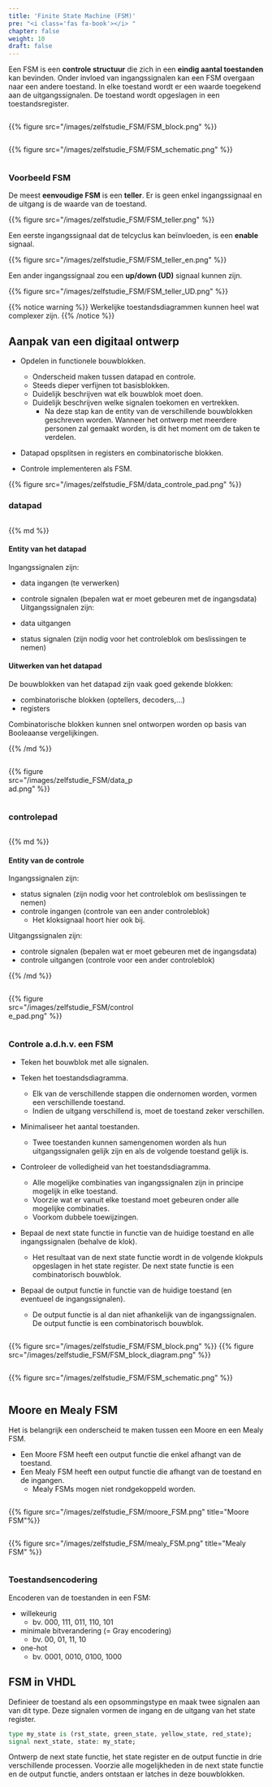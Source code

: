 ```yaml
---
title: 'Finite State Machine (FSM)'
pre: "<i class='fas fa-book'></i> "
chapter: false
weight: 10
draft: false
---
```


Een FSM is een **controle structuur** die zich in een **eindig aantal toestanden** kan bevinden. Onder invloed van ingangssignalen kan een FSM overgaan naar een andere toestand. In elke toestand wordt er een waarde toegekend aan de uitgangssignalen. De toestand wordt opgeslagen in een toestandsregister.

<div class="multicolumn">
    <div class="column">

{{% figure src="/images/zelfstudie_FSM/FSM_block.png" %}}

</div>
<div class="column">

{{% figure src="/images/zelfstudie_FSM/FSM_schematic.png" %}}

</div>
</div>

### Voorbeeld FSM

De meest **eenvoudige FSM** is een **teller**. Er is geen enkel ingangssignaal en de uitgang is de waarde van de toestand.

{{% figure src="/images/zelfstudie_FSM/FSM_teller.png" %}}

Een eerste ingangssignaal dat de telcyclus kan beïnvloeden, is een **enable** signaal.

{{% figure src="/images/zelfstudie_FSM/FSM_teller_en.png" %}}

Een ander ingangssignaal zou een **up/down (UD)** signaal kunnen zijn.

{{% figure src="/images/zelfstudie_FSM/FSM_teller_UD.png" %}}

{{% notice warning %}}
Werkelijke toestandsdiagrammen kunnen heel wat complexer zijn.
{{% /notice %}}

## Aanpak van een digitaal ontwerp

* Opdelen in functionele bouwblokken.

    * Onderscheid maken tussen datapad en controle.
    * Steeds dieper verfijnen tot basisblokken.
    * Duidelijk beschrijven wat elk bouwblok moet doen.
    * Duidelijk beschrijven welke signalen toekomen en  vertrekken.
        * Na deze stap kan de entity van de verschillende bouwblokken geschreven worden. Wanneer het ontwerp met meerdere personen zal gemaakt worden, is dit het moment om de taken te verdelen.

* Datapad opsplitsen in registers en combinatorische blokken.
* Controle implementeren als FSM.

{{% figure src="/images/zelfstudie_FSM/data_controle_pad.png" %}}


### datapad

<div class="multicolumn">
    <div class="column">


{{% md %}}

#### Entity van het datapad

Ingangssignalen zijn:

* data ingangen (te verwerken)
* controle signalen (bepalen wat er moet gebeuren met de ingangsdata)
Uitgangssignalen zijn:

* data uitgangen
* status signalen (zijn nodig voor het controleblok om beslissingen te nemen)

#### Uitwerken van het datapad

De bouwblokken van het datapad zijn vaak goed gekende blokken:

* combinatorische blokken (optellers, decoders,...)
* registers

Combinatorische blokken kunnen snel ontworpen worden op basis van Booleaanse vergelijkingen.


{{% /md %}}

</div>
<div class="column" style="width:50%">

{{% figure src="/images/zelfstudie_FSM/data_pad.png" %}}


</div>
</div>

### controlepad

<div class="multicolumn">
    <div class="column">


{{% md %}}

#### Entity van de controle


Ingangssignalen zijn:

* status signalen (zijn nodig voor het controleblok om beslissingen te
nemen)
* controle ingangen (controle van een ander controleblok)
    * Het kloksignaal hoort hier ook bij.

Uitgangssignalen zijn:

* controle signalen (bepalen wat er moet gebeuren met de ingangsdata)
* controle uitgangen (controle voor een ander controleblok)


{{% /md %}}

</div>
<div class="column" style="width:50%">

{{% figure src="/images/zelfstudie_FSM/controle_pad.png" %}}


</div>
</div>

### Controle a.d.h.v. een FSM

* Teken het bouwblok met alle signalen.
* Teken het toestandsdiagramma.
    * Elk van de verschillende stappen die ondernomen worden, vormen een verschillende toestand.
    * Indien de uitgang verschillend is, moet de toestand zeker verschillen.

* Minimaliseer het aantal toestanden.
    * Twee toestanden kunnen samengenomen worden als hun uitgangssignalen gelijk zijn en als de volgende toestand gelijk is.

* Controleer de volledigheid van het toestandsdiagramma.
    * Alle mogelijke combinaties van ingangssignalen zijn in principe mogelijk in elke toestand.
    * Voorzie wat er vanuit elke toestand moet gebeuren onder alle mogelijke combinaties.
    * Voorkom dubbele toewijzingen.

* Bepaal de next state functie in functie van de huidige toestand en alle ingangssignalen (behalve de klok).
    * Het resultaat van de next state functie wordt in de volgende klokpuls opgeslagen in het state register. De next state functie is een combinatorisch bouwblok.

* Bepaal de output functie in functie van de huidige toestand (en eventueel de ingangssignalen).
    * De output functie is al dan niet afhankelijk van de ingangssignalen. De output functie is een combinatorisch bouwblok.


<div class="multicolumn">
    <div class="column">

{{% figure src="/images/zelfstudie_FSM/FSM_block.png" %}}
{{% figure src="/images/zelfstudie_FSM/FSM_block_diagram.png" %}}

</div>
<div class="column">

{{% figure src="/images/zelfstudie_FSM/FSM_schematic.png" %}}

</div>
</div>

## Moore en Mealy FSM

Het is belangrijk een onderscheid te maken tussen een Moore en een Mealy FSM.

* Een Moore FSM heeft een output functie die enkel afhangt van de toestand.
* Een Mealy FSM heeft een output functie die afhangt van de toestand en de ingangen.
    * Mealy FSMs mogen niet rondgekoppeld worden.

<div class="multicolumn">
    <div class="column">

{{% figure src="/images/zelfstudie_FSM/moore_FSM.png" title="Moore FSM"%}}


</div>
<div class="column">

{{% figure src="/images/zelfstudie_FSM/mealy_FSM.png" title="Mealy FSM" %}}

</div>
</div>

### Toestandsencodering

Encoderen van de toestanden in een FSM:

* willekeurig
    * bv. 000, 111, 011, 110, 101
* minimale bitverandering (= Gray encodering)
    * bv. 00, 01, 11, 10
* one-hot
    * bv. 0001, 0010, 0100, 1000

## FSM in VHDL

Definieer de toestand als een opsommingstype en maak twee signalen aan van dit type. Deze signalen vormen de ingang en de uitgang van het state register.

```vhdl
type my_state is (rst_state, green_state, yellow_state, red_state);
signal next_state, state: my_state;
```

Ontwerp de next state functie, het state register en de
output functie in drie verschillende processen. Voorzie alle mogelijkheden in de next state functie en de output functie, anders ontstaan er latches in deze bouwblokken.

